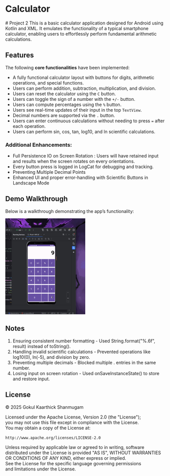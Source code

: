 # Calculator

\# Project 2
This is a basic calculator application designed for Android using Kotlin and XML.
It emulates the functionality of a typical smartphone calculator, enabling users to effortlessly perform fundamental arithmetic calculations.

## **Features**  

The following **core functionalities** have been implemented:  

* A fully functional calculator layout with buttons for digits, arithmetic operations, and special functions.  
* Users can perform addition, subtraction, multiplication, and division.  
* Users can reset the calculator using the `C` button.  
* Users can toggle the sign of a number with the `+/-` button.  
* Users can compute percentages using the `%` button.  
* Users see real-time updates of their input in the top `TextView`.  
* Decimal numbers are supported via the `.` button.  
* Users can enter continuous calculations without needing to press `=` after each operation.
* Users can perform sin, cos, tan, log10, and ln scientific calculations.

### **Additional Enhancements:**  

* Full Persistence IO on Screen Rotation : Users will have retained input and results when the screen rotates on every orientations.
* Every button press is logged in LogCat for debugging and tracking.
* Preventing Multiple Decimal Points
* Enhanced UI and proper error-handling with Scientific Buttons in Landscape Mode

## **Demo Walkthrough**  

Below is a walkthrough demonstrating the app’s functionality:  

<img src='calculator.gif' title='Calculator Demo Walkthrough' width='50%' alt='Demo Walkthrough' />  

## Notes

1. Ensuring consistent number formatting - Used String.format("%.6f", result) instead of toString().
2. Handling invalid scientific calculations - Prevented operations like log10(0), ln(-5), and division by zero.
3. Preventing multiple decimals - Blocked multiple . entries in the same number.
4. Losing input on screen rotation - Used onSaveInstanceState() to store and restore input.

## **License**
© 2025 Gokul Kaarthick Shanmugam

Licensed under the Apache License, Version 2.0 (the "License");  
you may not use this file except in compliance with the License.  
You may obtain a copy of the License at:  

    http://www.apache.org/licenses/LICENSE-2.0  

Unless required by applicable law or agreed to in writing, software  
distributed under the License is provided "AS IS", WITHOUT WARRANTIES  
OR CONDITIONS OF ANY KIND, either express or implied.  
See the License for the specific language governing permissions  
and limitations under the License.  

